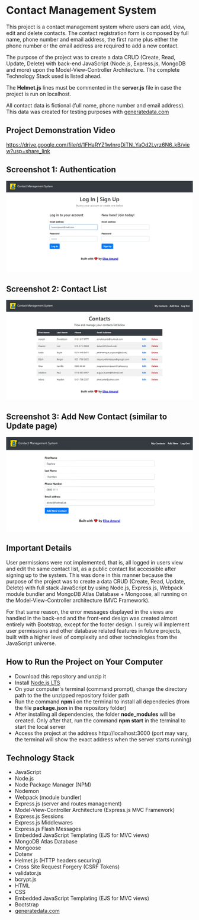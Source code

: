 # Contact Management System

This project is a contact management system where users can add, view, edit and delete contacts. The contact registration form is composed by full name, phone number and email address, the first name plus either the phone number or the email address are required to add a new contact. 

The purpose of the project was to create a data CRUD (Create, Read, Update, Delete) with back-end JavaScript (Node.js, Express.js, MongoDB and more) upon the Model-View-Controller Architecture. The complete Technology Stack used is listed ahead.

The **Helmet.js** lines must be commented in the **server.js** file in case the project is run on localhost.

All contact data is fictional (full name, phone number and email address). This data was created for testing purposes with [generatedata.com](https://generatedata.com/)

## Project Demonstration Video

https://drive.google.com/file/d/1FHaRYZ1wInrqDiTN_YaOd2Lvrz6N6_kB/view?usp=share_link

## Screenshot 1: Authentication

![Screenshot 1](/screenshots/Screenshot_1.jpg)

## Screenshot 2: Contact List

![Screenshot 2](/screenshots/Screenshot_2.jpg)

## Screenshot 3: Add New Contact (similar to Update page)

![Screenshot 3](/screenshots/Screenshot_3.jpg)

## Important Details

User permissions were not implemented, that is, all logged in users view and edit the same contact list, as a public contact list accessible after signing up to the system. This was done in this manner because the purpose of the project was to create a data CRUD (Create, Read, Update, Delete) with full stack JavaScript by using Node.js, Express.js, Webpack module bundler and MongoDB Atlas Database + Mongoose, all running on the Model-View-Controller architecture (MVC Framework). 

For that same reason, the error messages displayed in the views are handled in the back-end and the front-end design was created almost entirely with Bootstrap, except for the footer design. I surely will implement user permissions and other database related features in future projects, built with a higher level of complexity and other technologies from the JavaScript universe.

## How to Run the Project on Your Computer

+ Download this repository and unzip it  
+ Install [Node.js LTS](https://nodejs.org/en/download/)
+ On your computer's terminal (command prompt), change the directory path to the the unzipped repository folder path
+ Run the command **npm i**  on the terminal to install all dependecies (from the file **package.json** in the repository folder) 
+ After installing all dependencies, the folder **node_modules** will be created. Only after that, run the command **npm start** in the terminal to start the local server
+ Access the project at the address http://localhost:3000 (port may vary, the terminal will show the exact address when the server starts running)

## Technology Stack

+ JavaScript
+ Node.js 
+ Node Package Manager (NPM)
+ Nodemon
+ Webpack (module bundler)
+ Express.js (server and routes management)
+ Model-View-Controller Architecture (Express.js MVC Framework)
+ Express.js Sessions
+ Express.js Middlewares
+ Express.js Flash Messages
+ Embedded JavaScript Templating (EJS for MVC views)
+ MongoDB Atlas Database
+ Mongoose
+ Dotenv
+ Helmet.js (HTTP headers securing)
+ Cross Site Request Forgery (CSRF Tokens)
+ validator.js
+ bcrypt.js 
+ HTML
+ CSS
+ Embedded JavaScript Templating (EJS for MVC views)
+ Bootstrap
+ [generatedata.com](https://generatedata.com/)
